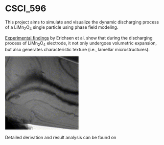 # CSCI_596

This project aims to simulate and visualize the dynamic discharging process of a LiMn<sub>2</sub>O<sub>4</sub> single particle using phase field modeling.


[Experimental findings](https://pubs.acs.org/doi/full/10.1021/acsaem.0c00380) by Erichsen et al. show that during the discharging process of LiMn<sub>2</sub>O<sub>4</sub> electrode, it not only undergoes volumetric expansion, but also generates characteristic texture (i.e., lamellar microstructures).

![LMO_experiment](LMO_experiment.gif)

Detailed derivation and result analysis can be found on 
